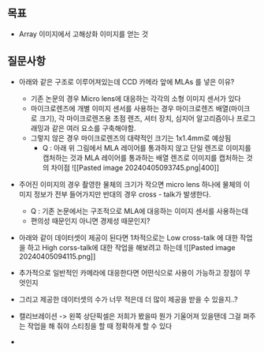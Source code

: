 ## 목표 
- Array 이미지에서 고해상화 이미지를 얻는 것

## 질문사항
- 아래와 같은 구조로 이루어져있는데 CCD 카메라 앞에 MLAs 를 넣은 이유?
	- 기존 논문의 경우 Micro lens에 대응하는 각각의 소형 이미지 센서가 있다
	- 마이크로렌즈에 개별 이미지 센서를 사용하는 경우 마이크로렌즈 배열(마이크로 크기), 각 마이크로렌즈용 초점 렌즈, 셔터 장치, 심지어 알고리즘이나 프로그래밍과 같은 여러 요소를 구축해야함.
	- 그렇지 않은 경우 마이크로렌즈의 대략적인 크기는 1x1.4mm로 예상됨
		- Q : 아래 위 그림에서 MLA 레이어를 통과하지 않고 단일 렌즈로 이미지를 캡처하는 것과 MLA 레이어를 통과하는 배열 렌즈로 이미지를 캡처하는 것의 차이점
![[Pasted image 20240405093745.png|400]]

- 주어진 이미지의 경우 촬영한 물체의 크기가 작으면 micro lens 하나에 물체의 이미지 정보가 전부 들어가지만
  반대의 경우 cross - talk가 발생한다.
	- Q : 기존 논문에서는 구조적으로 MLA에 대응하는 이미지 센서를 사용하는데
	- 편의성 때문인지 아니면 경제성 때문인지?

- 아래와 같이 데이터셋이 제공이 된다면 1차적으로는 Low cross-talk 에 대한 작업을 하고
  High corss-talk에 대한 작업을 해보려고 하는데 
![[Pasted image 20240405094115.png]]

- 추가적으로 일반적인 카메라에 대응한다면 어떤식으로 사용이 가능하고 장점이 무엇인지 
- 그리고 제공한 데이터셋의 수가 너무 적은데 더 많이 제공을 받을 수 있을지..?
- 캘리브레이션 -> 왼쪽 상단픽셀은 저희가 봤을따 뭔가 기울어져 있을탠데 그걸 펴주는 작업을 해 줘야 스티칭을 할 때 정확하게 할 수 있다
- 